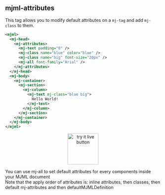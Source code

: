 ## mjml-attributes

This tag allows you to modify default attributes on a `mj-tag` and add `mj-class` to them.

 ```xml
 <mjml>
   <mj-head>
     <mj-attributes>
       <mj-text padding="0" />
       <mj-class name="blue" color="blue" />
       <mj-class name="big" font-size="20px" />
       <mj-all font-family="Arial" />
     </mj-attributes>
   </mj-head>
   <mj-body>
     <mj-container>
       <mj-section>
         <mj-column>
           <mj-text mj-class="blue big">
             Hello World!
           </mj-text>
         </mj-column>
       </mj-section>
     </mj-container>
   </mj-body>
 </mjml>
 ```

<p align="center">
  <a href="https://mjml.io/try-it-live/components/head-attributes">
    <img width="100px" src="http://imgh.us/TRYITLIVE.svg" alt="try it live button" />
  </a>
</p>

<aside class="notice">
  You can use mj-all to set default attributes for every components inside your MJML document
</aside>

<aside class="notice">
  Note that the apply order of attributes is: inline attributes, then classes, then default mj-attributes and then defaultMJMLDefinition
</aside>
